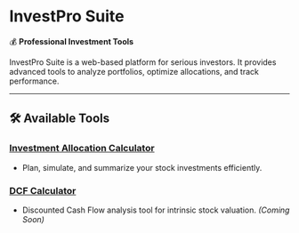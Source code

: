 # InvestPro Suite

💰 **Professional Investment Tools**

InvestPro Suite is a web-based platform for serious investors. It provides advanced tools to analyze portfolios, optimize allocations, and track performance.

---

## 🛠 Available Tools

### [Investment Allocation Calculator](data/investment-allocation-calculator/README.md)
- Plan, simulate, and summarize your stock investments efficiently.

### [DCF Calculator](data/dcf-calculator/README.md)
- Discounted Cash Flow analysis tool for intrinsic stock valuation. *(Coming Soon)*